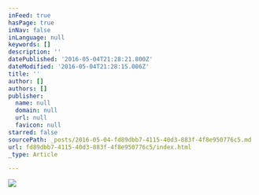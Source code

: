 ```yaml
---
inFeed: true
hasPage: true
inNav: false
inLanguage: null
keywords: []
description: ''
datePublished: '2016-05-04T21:28:21.800Z'
dateModified: '2016-05-04T21:28:15.006Z'
title: ''
author: []
authors: []
publisher:
  name: null
  domain: null
  url: null
  favicon: null
starred: false
sourcePath: _posts/2016-05-04-fd89dbb7-4115-40d3-883f-4f8e950776c5.md
url: fd89dbb7-4115-40d3-883f-4f8e950776c5/index.html
_type: Article

---
```

![](https://the-grid-user-content.s3-us-west-2.amazonaws.com/8fd70b3e-bd44-4789-9b78-7f2cc60fb046.jpg)